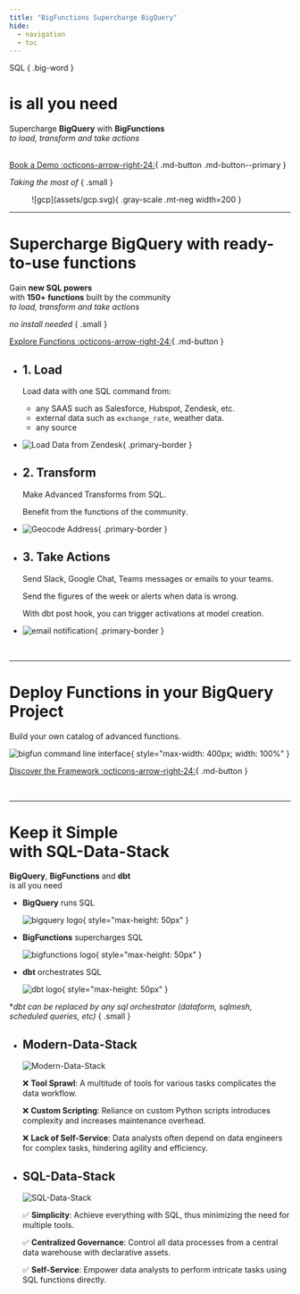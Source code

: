 ```yaml
---
title: "BigFunctions Supercharge BigQuery"
hide:
  - navigation
  - toc
---
```



<div class="hero" markdown>

SQL
{ .big-word }

# is all you need

Supercharge **BigQuery** with **BigFunctions**<br>
*to load, transform and take actions*<br><br>

[Book a Demo :octicons-arrow-right-24:](https://calendar.app.google/zu54nNMHLVw7jYWy8){ .md-button .md-button--primary }


</div>



<!------------- TECHNOLOGIES UPON SECTION  ----------->
<div class="hero" markdown>

*Taking the most of*
{ .small }

<figure markdown="span">
  ![gcp](assets/gcp.svg){ .gray-scale .mt-neg width=200 }
</figure>

</div>

---



<!------------- POWER OF FUNCTIONS HEADER  ----------->
<div class="hero" markdown>

# Supercharge BigQuery with ready-to-use functions

Gain **new SQL powers**<br>
with **150+ functions** built by the community<br>
*to load, transform and take actions*

*no install needed*
{ .small }


[Explore Functions :octicons-arrow-right-24:](bigfunctions/README.md){ .md-button }

</div>


<div class="lg:two-columns lg:revert-items" markdown>

-   ## 1. Load

    Load data with one SQL command from:

    - any SAAS such as Salesforce, Hubspot, Zendesk, etc.
    - external data such as `exchange_rate`, weather data.
    - any source

-   ![Load Data from Zendesk](assets/load_api_data.png){ .primary-border }

</div>


<div class="lg:two-columns" markdown>

-   ## 2. Transform

    Make Advanced Transforms from SQL.

    Benefit from the functions of the community.

-   ![Geocode Address](assets/geocode.png){ .primary-border }

</div>


<div class="lg:two-columns lg:revert-items" markdown>

-   ## 3. Take Actions

    Send Slack, Google Chat, Teams messages or emails to your teams.


    Send the figures of the week or alerts when data is wrong.

    With dbt post hook, you can trigger activations at model creation.

-   ![email notification](assets/email.png){ .primary-border }

</div>


<br>

---




<!------------- FRAMEWORK  ----------->

<div class="hero" markdown>

# Deploy Functions in your BigQuery Project

Build your own catalog of advanced functions.


![bigfun command line interface](assets/bigfun.png){ style="max-width: 400px; width: 100%" }

[Discover the Framework :octicons-arrow-right-24:](framework.md){ .md-button }

</div>


<br>

---


<!------------- THE RISE OF SQL DATA STACK  ----------->

<div class="hero" markdown>

# Keep it Simple<br>with SQL-Data-Stack

**BigQuery**, **BigFunctions** and **dbt**<br>
is all you need

</div>

<div class="grid cards text-center" markdown>

-   **BigQuery** runs SQL

    ![bigquery logo](assets/bigquery.png){ style="max-height: 50px" }

-   **BigFunctions** supercharges SQL

    ![bigfunctions logo](assets/logo_and_name.png){ style="max-height: 50px" }


-   **dbt** orchestrates SQL

    ![dbt logo](assets/dbt.png){ style="max-height: 50px" }


</div>

<div class="hero" markdown>

**dbt can be replaced by any sql orchestrator (dataform, sqlmesh, scheduled queries, etc)*
{ .small }

</div>

<div class="primary-background" markdown>

<div class="md:two-columns max-width-800" markdown>

-   ## Modern-Data-Stack

    ![Modern-Data-Stack](assets/modern_data_stack2.png)

    :x: **Tool Sprawl**: A multitude of tools for various tasks complicates the data workflow.

    :x: **Custom Scripting**: Reliance on custom Python scripts introduces complexity and increases maintenance overhead.

    :x: **Lack of Self-Service**: Data analysts often depend on data engineers for complex tasks, hindering agility and efficiency.


-   ## SQL-Data-Stack

    ![SQL-Data-Stack](assets/sql_data_stack2.png)

    :white_check_mark: **Simplicity**: Achieve everything with SQL, thus minimizing the need for multiple tools.

    :white_check_mark: **Centralized Governance**: Control all data processes from a central data warehouse with declarative assets.

    :white_check_mark: **Self-Service**:  Empower data analysts to perform intricate tasks using SQL functions directly.

</div>

</div>



<br>
